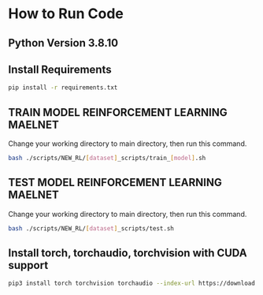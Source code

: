 # How to Run Code

## Python Version 3.8.10

## Install Requirements

```bash 
pip install -r requirements.txt
```

## TRAIN MODEL REINFORCEMENT LEARNING MAELNET

Change your working directory to main directory, then run this command.

```bash 
bash ./scripts/NEW_RL/[dataset]_scripts/train_[model].sh
```

## TEST MODEL REINFORCEMENT LEARNING MAELNET

Change your working directory to main directory, then run this command.

```bash 
bash ./scripts/NEW_RL/[dataset]_scripts/test.sh
```

## Install torch, torchaudio, torchvision with CUDA support
```bash
pip3 install torch torchvision torchaudio --index-url https://download.pytorch.org/whl/cu124
```
